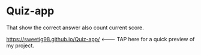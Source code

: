 # Quiz-app
That show the correct answer also count current score.

https://sweetig98.github.io/Quiz-app/   <--- TAP here for a quick preview of my project.
